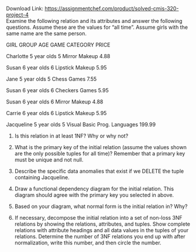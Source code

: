 Download Link: https://assignmentchef.com/product/solved-cmis-320-project-4
<br>
Examine the following relation and its attributes and answer the following questions. Assume these are the values for “all time”. Assume girls with the same name are the same person.

GIRL     GROUP      AGE  GAME  CATEGORY  PRICE

Charlotte 5 year olds 5 Mirror Makeup 4.88

Susan 6 year olds 6 Lipstick Makeup 5.95

Jane 5 year olds 5 Chess Games 7.55

Susan 6 year olds 6 Checkers Games 5.95

Susan 6 year olds 6 Mirror Makeup 4.88

Carrie 6 year olds 6 Lipstick Makeup 5.95

Jacqueline 5 year olds 5 Visual Basic Prog. Languages 199.99 

1) Is this relation in at least 1NF? Why or why not?

2) What is the primary key of the initial relation (assume the values shown are the only possible tuples for all time)? Remember that a primary key must be unique and not null.

3) Describe the specific data anomalies that exist if we DELETE the tuple containing Jacqueline.

4) Draw a functional dependency diagram for the initial relation. This diagram should agree with the primary key you selected in above.

5) Based on your diagram, what normal form is the initial relation in? Why?

6) If necessary, decompose the initial relation into a set of non-loss 3NF relations by showing the relations, attributes, and tuples. Show complete relations with attribute headings and all data values in the tuples of your relations. Determine the number of 3NF relations you end up with after normalization, write this number, and then circle the number.


